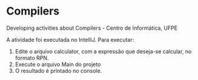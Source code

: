 # Compilers
Developing activities about Compilers - Centro de Informática, UFPE

A atividade foi executada no IntelliJ.
Para executar: 
1. Edite o arquivo calculator, com a expressão que deseja-se calcular, no formato RPN.
2. Execute o arquivo Main do projeto
3. O resultado é printado no console.
